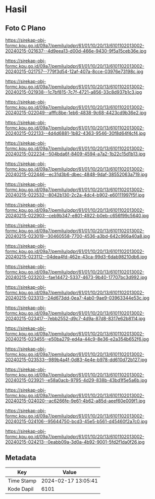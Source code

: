 # Hasil

## Foto C Plano

https://sirekap-obj-formc.kpu.go.id/09a7/pemilu/pdpr/61/01/10/20/13/6101102013002-20240215-021637--4d9eea13-d00d-466e-9430-9f5a15ceb36e.jpg

https://sirekap-obj-formc.kpu.go.id/09a7/pemilu/pdpr/61/01/10/20/13/6101102013002-20240215-021757--779f3d54-12af-407a-8cce-03976e73198c.jpg

https://sirekap-obj-formc.kpu.go.id/09a7/pemilu/pdpr/61/01/10/20/13/6101102013002-20240215-021938--1c7bf815-7c7f-4721-a856-33c8d937b1c3.jpg

https://sirekap-obj-formc.kpu.go.id/09a7/pemilu/pdpr/61/01/10/20/13/6101102013002-20240215-022049--afffc8be-1eb6-4838-9c68-4423cd9b36e2.jpg

https://sirekap-obj-formc.kpu.go.id/09a7/pemilu/pdpr/61/01/10/20/13/6101102013002-20240215-022133--4d4d6881-1b82-4363-9546-30f8d64f4cf4.jpg

https://sirekap-obj-formc.kpu.go.id/09a7/pemilu/pdpr/61/01/10/20/13/6101102013002-20240215-022234--504bda6f-8409-4594-a7a2-1b22c15d1b13.jpg

https://sirekap-obj-formc.kpu.go.id/09a7/pemilu/pdpr/61/01/10/20/13/6101102013002-20240215-022446--ec31d3b6-dbec-4848-9daf-38552063a719.jpg

https://sirekap-obj-formc.kpu.go.id/09a7/pemilu/pdpr/61/01/10/20/13/6101102013002-20240215-022532--8042b130-2c2a-4dc4-b902-e60111997f5f.jpg

https://sirekap-obj-formc.kpu.go.id/09a7/pemilu/pdpr/61/01/10/20/13/6101102013002-20240215-022903--ceb9b347-e801-4922-b0eb-c656f99c5640.jpg

https://sirekap-obj-formc.kpu.go.id/09a7/pemilu/pdpr/61/01/10/20/13/6101102013002-20240215-023019--30460558-7700-4536-a3bd-642c966a40a8.jpg

https://sirekap-obj-formc.kpu.go.id/09a7/pemilu/pdpr/61/01/10/20/13/6101102013002-20240215-023112--04dea4fd-462e-43ca-99d3-6dab98210db6.jpg

https://sirekap-obj-formc.kpu.go.id/09a7/pemilu/pdpr/61/01/10/20/13/6101102013002-20240215-023203--fae14472-5337-4673-9b40-17707bc3d992.jpg

https://sirekap-obj-formc.kpu.go.id/09a7/pemilu/pdpr/61/01/10/20/13/6101102013002-20240215-023313--24d673dd-0ea7-4ab0-9ae9-03963344e53c.jpg

https://sirekap-obj-formc.kpu.go.id/09a7/pemilu/pdpr/61/01/10/20/13/6101102013002-20240215-023417--7ebb2552-d9c7-4d9a-87d8-8317e62b8114.jpg

https://sirekap-obj-formc.kpu.go.id/09a7/pemilu/pdpr/61/01/10/20/13/6101102013002-20240215-023455--e50ba279-ed4a-44c9-8e36-e2a354b652f6.jpg

https://sirekap-obj-formc.kpu.go.id/09a7/pemilu/pdpr/61/01/10/20/13/6101102013002-20240215-023533--989b4a4f-0d83-4e4e-b978-dd610d72b127.jpg

https://sirekap-obj-formc.kpu.go.id/09a7/pemilu/pdpr/61/01/10/20/13/6101102013002-20240215-023921--e58a0acb-9795-4d29-838b-43bd1f5e5a6b.jpg

https://sirekap-obj-formc.kpu.go.id/09a7/pemilu/pdpr/61/01/10/20/13/6101102013002-20240215-024020--ac6266fe-9e61-4b62-a85d-aeef60e009f1.jpg

https://sirekap-obj-formc.kpu.go.id/09a7/pemilu/pdpr/61/01/10/20/13/6101102013002-20240215-024106--95644750-bcd3-45e5-b561-d45460f2a7c0.jpg

https://sirekap-obj-formc.kpu.go.id/09a7/pemilu/pdpr/61/01/10/20/13/6101102013002-20240215-024213--0eabb09a-3d0a-4b92-9001-5fd2f1da0f26.jpg


## Metadata

| Key        | Value               |
| ---------- | ------------------- |
| Time Stamp | 2024-02-17 13:05:41 |
| Kode Dapil | 6101                |



